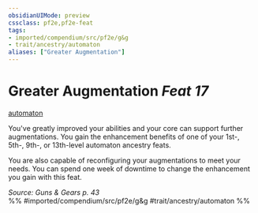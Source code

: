 ```yaml
---
obsidianUIMode: preview
cssclass: pf2e,pf2e-feat
tags:
- imported/compendium/src/pf2e/g&g
- trait/ancestry/automaton
aliases: ["Greater Augmentation"]
---
```

# Greater Augmentation  *Feat 17*  
[automaton](automaton-g-g.md)  


You've greatly improved your abilities and your core can support further augmentations. You gain the enhancement benefits of one of your 1st-, 5th-, 9th-, or 13th-level automaton ancestry feats.

You are also capable of reconfiguring your augmentations to meet your needs. You can spend one week of downtime to change the enhancement you gain with this feat.

*Source: Guns & Gears p. 43*  
%% #imported/compendium/src/pf2e/g&g #trait/ancestry/automaton %%